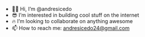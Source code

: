 - ✋🏾 Hi, I’m @andresicedo
- 😎 I’m interested in building cool stuff on the internet
- 🔥 I’m looking to collaborate on anything awesome
- 📫 How to reach me: andresicedo24@gmail.com

<!---
andresicedo/andresicedo is a ✨ special ✨ repository because its `README.md` (this file) appears on your GitHub profile.
You can click the Preview link to take a look at your changes.
--->
